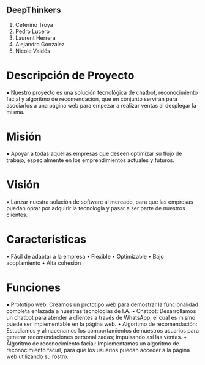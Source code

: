 ## DeepThinkers

1.	Ceferino Troya
2.	Pedro Lucero
3.	Laurent Herrera
4.	Alejandro González
5.	Nicole Valdés

# Descripción de Proyecto
•	Nuestro proyecto es una solución tecnológica de chatbot, reconocimiento facial y algoritmo de recomendación, que en conjunto servirán para asociarlos a una página web para empezar a realizar ventas al desplegar la misma.


# Misión
•	Apoyar a todas aquellas empresas que deseen optimizar su flujo de trabajo, especialmente en los emprendimientos actuales y futuros.

# Visión
•	Lanzar nuestra solución de software al mercado, para que las empresas puedan optar por adquirir la tecnología y pasar a ser parte de nuestros clientes.

# Características
•	Fácil de adaptar a la empresa
•	Flexible
•	Optimizable
•	Bajo acoplamiento
•	Alta cohesión

# Funciones
•	Prototipo web: Creamos un prototipo web para demostrar la funcionalidad completa enlazada a nuestras tecnologías de I.A.
•	Chatbot: Desarrollamos un chatbot para atender a clientes a través de WhatsApp, el cual es mismo puede ser implementable en la página web.
•	Algoritmo de recomendación: Estudiamos y almacenamos los comportamientos de nuestros usuarios para generar recomendaciones personalizadas; impulsando así las ventas.
•	Algoritmo de reconocimiento facial: Implementamos un algoritmo de reconocimiento facial, para que los usuarios puedan acceder a la página web utilizando su rostro.
